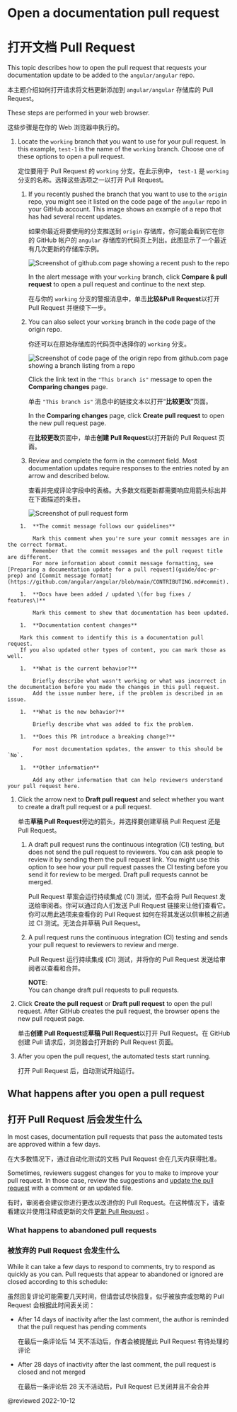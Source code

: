 # Open a documentation pull request

# 打开文档 Pull Request

This topic describes how to open the pull request that requests your documentation update to be added to the `angular/angular` repo.

本主题介绍如何打开请求将文档更新添加到 `angular/angular` 存储库的 Pull Request。

These steps are performed in your web browser.

这些步骤是在你的 Web 浏览器中执行的。

1. Locate the `working` branch that you want to use for your pull request.
   In this example, `test-1` is the name of the `working` branch.
   Choose one of these options to open a pull request.

   定位要用于 Pull Request 的 `working` 分支。在此示例中， `test-1` 是 `working` 分支的名称。选择这些选项之一以打开 Pull Request。

   1. If you recently pushed the branch that you want to use to the `origin` repo, you might see it listed on the code page of the `angular` repo in your GitHub account.
      This image shows an example of a repo that has had several recent updates.

      如果你最近将要使用的分支推送到 `origin` 存储库，你可能会看到它在你的 GitHub 帐户的 `angular` 存储库的代码页上列出。此图显示了一个最近有几次更新的存储库示例。

      <div class="lightbox">

      <!-- Image source is found in angular/aio/src/assets/images/doc-contribute-images.sketch, in the sketch page that matches this topic's filename -->
      <img alt="Screenshot of github.com page showing a recent push to the repo" src="generated/images/guide/doc-pr-open/github-recent-push.png">

      </div>

      In the alert message with your `working` branch, click **Compare & pull request** to open a pull request and continue to the next step.

      在与你的 `working` 分支的警报消息中，单击**比较&Pull Request**以打开 Pull Request 并继续下一步。

   1. You can also select your `working` branch in the code page of the origin repo.

      你还可以在原始存储库的代码页中选择你的 `working` 分支。

      <div class="lightbox">

      <!-- Image source is found in angular/aio/src/assets/images/doc-contribute-images.sketch, in the sketch page that matches this topic's filename -->
      <img alt="Screenshot of code page of the origin repo from github.com page showing a branch listing from a repo" src="generated/images/guide/doc-pr-open/github-branch-view.png">

      </div>

      Click the link text in the `"This branch is"` message to open the **Comparing changes** page.

      单击 `"This branch is"` 消息中的链接文本以打开“**比较更改**”页面。

      <div class="lightbox>

      <!-- Image source is found in angular/aio/src/assets/images/doc-contribute-images.sketch, in the sketch page that matches this topic's filename -->
      <img alt="Screenshot of Comparing Changes page in github.com page showing a difference between branches of a repo" src="generated/images/guide/doc-pr-open/github-branch-diff.png">

      </div>

      In the **Comparing changes** page, click **Create pull request** to open the new pull request page.

      在**比较更改**页面中，单击**创建 Pull Request**以打开新的 Pull Request 页面。

   1. Review and complete the form in the comment field.
      Most documentation updates require responses to the entries noted by an arrow and described below.

      查看并完成评论字段中的表格。大多数文档更新都需要响应用箭头标出并在下面描述的条目。

      <div class="lightbox">

      <!-- Image source is found in angular/aio/src/assets/images/doc-contribute-images.sketch, in the sketch page that matches this topic's filename -->
      <img alt="Screenshot of pull request form" src="generated/images/guide/doc-pr-open/pr-checklist.png">

      </div>

<!-- vale Angular.Google_We = NO -->

```
    1.  **The commit message follows our guidelines**

        Mark this comment when you're sure your commit messages are in the correct format.
        Remember that the commit messages and the pull request title are different.
        For more information about commit message formatting, see [Preparing a documentation update for a pull request](guide/doc-pr-prep) and [Commit message format](https://github.com/angular/angular/blob/main/CONTRIBUTING.md#commit).

    1.  **Docs have been added / updated \(for bug fixes / features\)**

        Mark this comment to show that documentation has been updated.

    1.  **Documentation content changes**

    Mark this comment to identify this is a documentation pull request.
    If you also updated other types of content, you can mark those as well.

    1.  **What is the current behavior?**

        Briefly describe what wasn't working or what was incorrect in the documentation before you made the changes in this pull request.
        Add the issue number here, if the problem is described in an issue.

    1.  **What is the new behavior?**

        Briefly describe what was added to fix the problem.

    1.  **Does this PR introduce a breaking change?**

        For most documentation updates, the answer to this should be `No`.

    1.  **Other information**

        Add any other information that can help reviewers understand your pull request here.
```

<!-- vale Angular.Google_We = YES -->

1. Click the arrow next to **Draft pull request** and select whether you want to create a draft pull request or a pull request.

   单击**草稿 Pull Request**旁边的箭头，并选择要创建草稿 Pull Request 还是 Pull Request。

   1. A draft pull request runs the continuous integration (CI) testing, but does not send the pull request to reviewers.
      You can ask people to review it by sending them the pull request link.
      You might use this option to see how your pull request passes the CI testing before you send it for review to be merged.
      Draft pull requests cannot be merged.

      Pull Request 草案会运行持续集成 (CI) 测试，但不会将 Pull Request 发送给审阅者。你可以通过向人们发送 Pull Request 链接来让他们查看它。你可以用此选项来查看你的 Pull Request 如何在将其发送以供审核之前通过 CI 测试。无法合并草稿 Pull Request。

   1. A pull request runs the continuous integration (CI) testing and sends your pull request to reviewers to review and merge.

      Pull Request 运行持续集成 (CI) 测试，并将你的 Pull Request 发送给审阅者以查看和合并。

      <div class="alert is-helpful">

      **NOTE**: <br />
      You can change draft pull requests to pull requests.

      </div>

1. Click **Create the pull request** or **Draft pull request** to open the pull request.
   After GitHub creates the pull request, the browser opens the new pull request page.

   单击**创建 Pull Request**或**草稿 Pull Request**以打开 Pull Request。在 GitHub 创建 Pull 请求后，浏览器会打开新的 Pull Request 页面。

1. After you open the pull request, the automated tests start running.

   打开 Pull Request 后，自动测试开始运行。

## What happens after you open a pull request

## 打开 Pull Request 后会发生什么

In most cases, documentation pull requests that pass the automated tests are approved within a few days.

在大多数情况下，通过自动化测试的文档 Pull Request 会在几天内获得批准。

Sometimes, reviewers suggest changes for you to make to improve your pull request.
In those case, review the suggestions and [update the pull request](guide/doc-pr-update) with a comment or an updated file.

有时，审阅者会建议你进行更改以改进你的 Pull Request。在这种情况下，请查看建议并使用注释或更新的文件[更新 Pull Request](guide/doc-pr-update) 。

### What happens to abandoned pull requests

### 被放弃的 Pull Request 会发生什么

While it can take a few days to respond to comments, try to respond as quickly as you can.
Pull requests that appear to abandoned or ignored are closed according to this schedule:

虽然回复评论可能需要几天时间，但请尝试尽快回复。似乎被放弃或忽略的 Pull Request 会根据此时间表关闭：

* After 14 days of inactivity after the last comment, the author is reminded that the pull request has pending comments

  在最后一条评论后 14 天不活动后，作者会被提醒此 Pull Request 有待处理的评论

* After 28 days of inactivity after the last comment, the pull request is closed and not merged

  在最后一条评论后 28 天不活动后，Pull Request 已关闭并且不会合并

<!-- links -->

<!-- external links -->

<!-- end links -->

@reviewed 2022-10-12